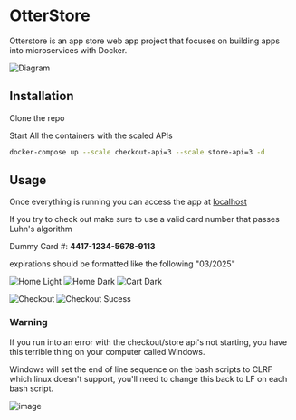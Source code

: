 # OtterStore

Otterstore is an app store web app project that focuses on building apps into microservices with Docker.

![Diagram](https://cdn.discordapp.com/attachments/1089997379815604345/1098058546278572113/image.png)

## Installation

Clone the repo

Start All the containers with the scaled APIs

```bash
docker-compose up --scale checkout-api=3 --scale store-api=3 -d
```

## Usage

Once everything is running you can access the app at [localhost](http://localhost/)

If you try to check out make sure to use a valid card number that passes Luhn's algorithm

Dummy Card #: **4417-1234-5678-9113**

expirations should be formatted like the following "03/2025"

![Home Light](https://media.discordapp.net/attachments/1089997379815604345/1091128609923674152/image.png?width=2592&height=996)
![Home Dark](https://media.discordapp.net/attachments/1089997379815604345/1091128874747826236/image.png?width=2592&height=1238)
![Cart Dark](https://media.discordapp.net/attachments/1089997379815604345/1091149352111722567/image.png?width=1920&height=180)

![Checkout](https://cdn.discordapp.com/attachments/1089997379815604345/1091129034341105824/image.png)
![Checkout Sucess](https://media.discordapp.net/attachments/1089997379815604345/1091130083336523906/image.png?width=2592&height=876)

### Warning

If you run into an error with the checkout/store api's not starting, you have this terrible thing on your computer called Windows.

Windows will set the end of line sequence on the bash scripts to CLRF which linux doesn't support, you'll need to change this back to LF on each bash script.

![image](https://user-images.githubusercontent.com/42778028/232946978-248d2bb0-5d89-4af2-8c6f-c025f4f67368.png)
